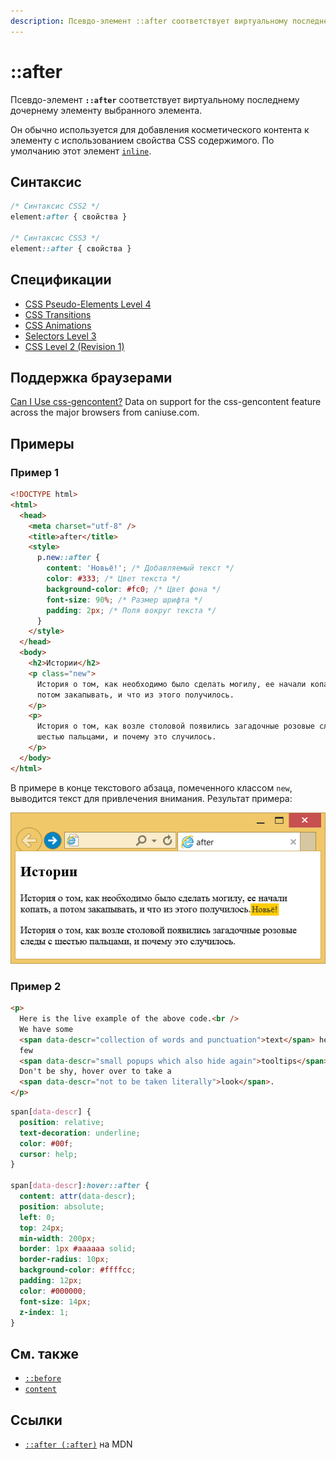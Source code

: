 ```yaml
---
description: Псевдо-элемент ::after соответствует виртуальному последнему дочернему элементу выбранного элемента.
---
```


# ::after

Псевдо-элемент **`::after`** соответствует виртуальному последнему дочернему элементу выбранного элемента.

Он обычно используется для добавления косметического контента к элементу с использованием свойства CSS содержимого. По умолчанию этот элемент [`inline`](display.md).

## Синтаксис

```css
/* Синтаксис CSS2 */
element:after { свойства }

/* Синтаксис CSS3 */
element::after { свойства }
```

## Спецификации

- [CSS Pseudo-Elements Level 4](https://drafts.csswg.org/css-pseudo-4/#selectordef-after)
- [CSS Transitions](https://drafts.csswg.org/css-transitions/#animatable-properties)
- [CSS Animations](https://drafts.csswg.org/css-animations/)
- [Selectors Level 3](https://drafts.csswg.org/selectors-3/#gen-content)
- [CSS Level 2 (Revision 1)](https://www.w3.org/TR/CSS2/generate.html#before-after-content)

## Поддержка браузерами

<p class="ciu_embed" data-feature="css-gencontent" data-periods="future_1,current,past_1,past_2">
  <a href="http://caniuse.com/#feat=css-gencontent">Can I Use css-gencontent?</a> Data on support for the css-gencontent feature across the major browsers from caniuse.com.
</p>

## Примеры

### Пример 1

```html
<!DOCTYPE html>
<html>
  <head>
    <meta charset="utf-8" />
    <title>after</title>
    <style>
      p.new::after {
        content: 'Новьё!'; /* Добавляемый текст */
        color: #333; /* Цвет текста */
        background-color: #fc0; /* Цвет фона */
        font-size: 90%; /* Размер шрифта */
        padding: 2px; /* Поля вокруг текста */
      }
    </style>
  </head>
  <body>
    <h2>Истории</h2>
    <p class="new">
      История о том, как необходимо было сделать могилу, ее начали копать, а
      потом закапывать, и что из этого получилось.
    </p>
    <p>
      История о том, как возле столовой появились загадочные розовые следы с
      шестью пальцами, и почему это случилось.
    </p>
  </body>
</html>
```

В примере в конце текстового абзаца, помеченного классом `new`, выводится текст для привлечения внимания. Результат примера:

![Результат использования псевдоэлемента ::after](css_after.png)

### Пример 2

```html tab="HTML"
<p>
  Here is the live example of the above code.<br />
  We have some
  <span data-descr="collection of words and punctuation">text</span> here with a
  few
  <span data-descr="small popups which also hide again">tooltips</span>.<br />
  Don't be shy, hover over to take a
  <span data-descr="not to be taken literally">look</span>.
</p>
```

```css tab="CSS"
span[data-descr] {
  position: relative;
  text-decoration: underline;
  color: #00f;
  cursor: help;
}

span[data-descr]:hover::after {
  content: attr(data-descr);
  position: absolute;
  left: 0;
  top: 24px;
  min-width: 200px;
  border: 1px #aaaaaa solid;
  border-radius: 10px;
  background-color: #ffffcc;
  padding: 12px;
  color: #000000;
  font-size: 14px;
  z-index: 1;
}
```

## См. также

- [`::before`](::before.md)
- [`content`](content.md)

## Ссылки

- [`::after (:after)`](https://developer.mozilla.org/ru/docs/Web/CSS/::after) на MDN
